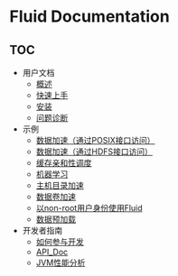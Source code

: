 # Fluid Documentation

<!-- markdownlint-disable MD007 -->
<!-- markdownlint-disable MD032 -->

## TOC

+ 用户文档
  - [概述](userguide/overview.md)
  - [快速上手](userguide/get_started.md)
  - [安装](userguide/install.md)
  - [问题诊断](userguide/troubleshooting.md)
+ 示例
  - [数据加速（通过POSIX接口访问）](samples/accelerate_data_accessing.md)
  - [数据加速（通过HDFS接口访问）](samples/accelerate_data_accessing_by_hdfs.md)
  - [缓存亲和性调度](samples/data_co_locality.md)
  - [机器学习](samples/machinelearning.md)
  - [主机目录加速](samples/hostpath.md)
  - [数据卷加速](samples/accelerate_pvc.md)
  - [以non-root用户身份使用Fluid](samples/nonroot_access.md)
  - [数据预加载](samples/data_warmup.md)
+ 开发者指南
  - [如何参与开发](dev/how_to_develop.md)
  - [API_Doc](dev/api_doc.md)
  - [JVM性能分析](dev/profiling.md)
